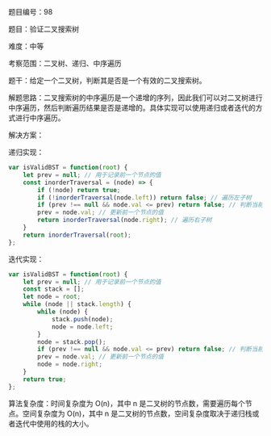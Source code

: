 题目编号：98

题目：验证二叉搜索树

难度：中等

考察范围：二叉树、递归、中序遍历

题干：给定一个二叉树，判断其是否是一个有效的二叉搜索树。

解题思路：二叉搜索树的中序遍历是一个递增的序列，因此我们可以对二叉树进行中序遍历，然后判断遍历结果是否是递增的。具体实现可以使用递归或者迭代的方式进行中序遍历。

解决方案：

递归实现：

```javascript
var isValidBST = function(root) {
    let prev = null; // 用于记录前一个节点的值
    const inorderTraversal = (node) => {
        if (!node) return true;
        if (!inorderTraversal(node.left)) return false; // 遍历左子树
        if (prev !== null && node.val <= prev) return false; // 判断当前节点是否大于前一个节点
        prev = node.val; // 更新前一个节点的值
        return inorderTraversal(node.right); // 遍历右子树
    }
    return inorderTraversal(root);
};
```

迭代实现：

```javascript
var isValidBST = function(root) {
    let prev = null; // 用于记录前一个节点的值
    const stack = [];
    let node = root;
    while (node || stack.length) {
        while (node) {
            stack.push(node);
            node = node.left;
        }
        node = stack.pop();
        if (prev !== null && node.val <= prev) return false; // 判断当前节点是否大于前一个节点
        prev = node.val; // 更新前一个节点的值
        node = node.right;
    }
    return true;
};
```

算法复杂度：时间复杂度为 O(n)，其中 n 是二叉树的节点数，需要遍历每个节点。空间复杂度为 O(n)，其中 n 是二叉树的节点数，空间复杂度取决于递归栈或者迭代中使用的栈的大小。